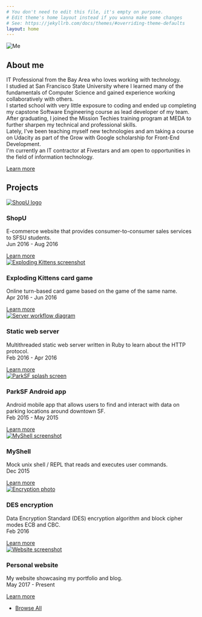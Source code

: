 ```yaml
---
# You don't need to edit this file, it's empty on purpose.
# Edit theme's home layout instead if you wanna make some changes
# See: https://jekyllrb.com/docs/themes/#overriding-theme-defaults
layout: home
---
```

<section id="wrapper">

  <!-- One -->
  <section id="one" class="wrapper spotlight style1">
    <div class="inner">
      <img class="image" src="{{ "/assets/img/Luis_Estrada.jpg" }}" alt="Me" />
      <div class="content">
        <h2 class="major">About me</h2>
        <p>
        IT Professional from the Bay Area who loves working with technology.
        <br>
        I studied at San Francisco State University where I learned many of the fundamentals of Computer Science and gained experience working collaboratively with others.
        <br>
        I started school with very little exposure to coding and ended up completing my capstone Software Engineering course as lead developer of my team.
        <br>
        After graduating, I joined the Mission Techies training program at MEDA to further sharpen my technical and professional skills.
        <br>
        Lately, I've been teaching myself new technologies and am taking a course on Udacity as part of the Grow with Google scholarship for Front-End Development.
        <br>
        I'm currently an IT contractor at Fivestars and am open to opportunities in the field of information technology.
        </p>
        <a href="https://linkedin.com/in/{{ site.linkedin_username }}" class="special">Learn more</a>
      </div>
    </div>
  </section>

  <!-- Two -->
  <section id="two" class="wrapper alt style1">
    <div class="inner">
      <h2 class="major">Projects</h2>
      <section class="features">
        <article>
          <a href="https://github.com/lierluis/ShopU" class="image">
            <img src="{{ "/assets/img/shopu-mod.jpg" | relative_url }}" alt="ShopU logo" />
          </a>
          <h3 class="major">ShopU</h3>
          <p>E-commerce website that provides consumer-to-consumer sales services to SFSU students.<br>Jun 2016 - Aug 2016</p>
          <a href="https://github.com/lierluis/ShopU" class="special">Learn more</a>
        </article>
        <article>
          <a href="https://github.com/lierluis/ExplodingKittens" class="image">
            <img src="{{ "/assets/img/exploding-kittens.jpg" | relative_url }}" alt="Exploding Kittens screenshot" />
          </a>
          <h3 class="major">Exploding Kittens card game</h3>
          <p>Online turn-based card game based on the game of the same name.<br>Apr 2016 - Jun 2016</p>
          <a href="https://github.com/lierluis/ExplodingKittens" class="special">Learn more</a>
        </article>
        <article>
          <a href="https://github.com/lierluis/static-web-server" class="image">
            <img src="{{ "/assets/img/server-workflow.png" | relative_url }}" alt="Server workflow diagram" />
          </a>
          <h3 class="major">Static web server</h3>
          <p>Multithreaded static web server written in Ruby to learn about the HTTP protocol.<br>Feb 2016 - Apr 2016</p>
          <a href="https://github.com/lierluis/static-web-server" class="special">Learn more</a>
        </article>
        <article>
          <a href="https://github.com/lierluis/ParkSF" class="image">
            <img src="{{ "/assets/img/parksf.jpg" | relative_url }}" alt="ParkSF splash screen" />
          </a>
          <h3 class="major">ParkSF Android app</h3>
          <p>Android mobile app that allows users to find and interact with data on parking locations around downtown SF.<br>Feb 2015 - May 2015</p>
          <a href="https://github.com/lierluis/ParkSF" class="special">Learn more</a>
        </article>
        <article>
          <a href="https://github.com/lierluis/MyShell" class="image">
            <img src="{{ "/assets/img/myshell.jpg" | relative_url }}" alt="MyShell screenshot" />
          </a>
          <h3 class="major">MyShell</h3>
          <p>Mock unix shell / REPL that reads and executes user commands.<br>Dec 2015</p>
          <a href="https://github.com/lierluis/MyShell" class="special">Learn more</a>
        </article>
        <article>
          <a href="https://github.com/lierluis/DES_ECB_CBC" class="image">
            <img src="{{ "/assets/img/encryption.jpg" | relative_url }}" alt="Encryption photo" />
          </a>
          <h3 class="major">DES encryption</h3>
          <p>Data Encryption Standard (DES) encryption algorithm and block cipher modes ECB and CBC.<br>Feb 2016</p>
          <a href="https://github.com/lierluis/DES_ECB_CBC" class="special">Learn more</a>
        </article>
        <article>
          <a href="https://github.com/lierluis/lierluis.github.io" class="image">
            <img src="{{ "/assets/img/lierluis-website.jpg" | relative_url }}" alt="Website screenshot" />
          </a>
          <h3 class="major">Personal website</h3>
          <p>My website showcasing my portfolio and blog.<br>May 2017 - Present</p>
          <a href="https://github.com/lierluis/lierluis.github.io" class="special">Learn more</a>
        </article>
      </section>
      <ul class="actions">
        <li><a href="https://github.com/lierluis" class="button">Browse All</a></li>
      </ul>
    </div>
  </section>

</section>
